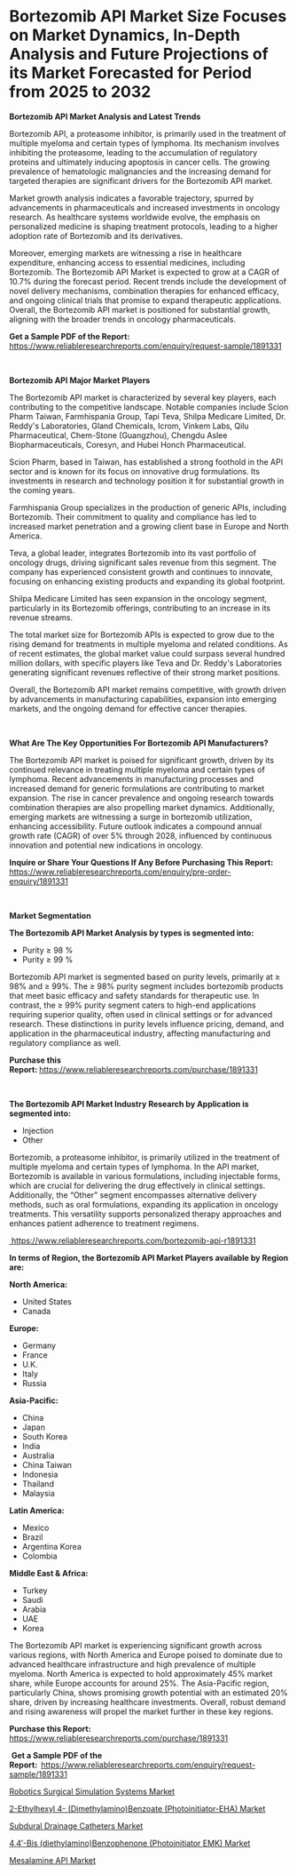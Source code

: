 <p><h1>Bortezomib API Market Size Focuses on Market Dynamics, In-Depth Analysis and Future Projections of its Market Forecasted for Period from 2025 to 2032</h1></p><p><strong>Bortezomib API Market Analysis and Latest Trends</strong></p>
<p><p>Bortezomib API, a proteasome inhibitor, is primarily used in the treatment of multiple myeloma and certain types of lymphoma. Its mechanism involves inhibiting the proteasome, leading to the accumulation of regulatory proteins and ultimately inducing apoptosis in cancer cells. The growing prevalence of hematologic malignancies and the increasing demand for targeted therapies are significant drivers for the Bortezomib API market. </p><p>Market growth analysis indicates a favorable trajectory, spurred by advancements in pharmaceuticals and increased investments in oncology research. As healthcare systems worldwide evolve, the emphasis on personalized medicine is shaping treatment protocols, leading to a higher adoption rate of Bortezomib and its derivatives. </p><p>Moreover, emerging markets are witnessing a rise in healthcare expenditure, enhancing access to essential medicines, including Bortezomib. The Bortezomib API Market is expected to grow at a CAGR of 10.7% during the forecast period. Recent trends include the development of novel delivery mechanisms, combination therapies for enhanced efficacy, and ongoing clinical trials that promise to expand therapeutic applications. Overall, the Bortezomib API market is positioned for substantial growth, aligning with the broader trends in oncology pharmaceuticals.</p></p>
<p><strong>Get a Sample PDF of the Report:&nbsp;</strong> <a href="https://www.reliableresearchreports.com/enquiry/request-sample/1891331?utm_campaign=8&utm_medium=2&utm_source=Github&utm_content=ia&utm_term=14012025&utm_id=bortezomib-api">https://www.reliableresearchreports.com/enquiry/request-sample/1891331</a></p>
<p>&nbsp;</p>
<p><strong>Bortezomib API Major Market Players</strong></p>
<p><p>The Bortezomib API market is characterized by several key players, each contributing to the competitive landscape. Notable companies include Scion Pharm Taiwan, Farmhispania Group, Tapi Teva, Shilpa Medicare Limited, Dr. Reddy's Laboratories, Gland Chemicals, Icrom, Vinkem Labs, Qilu Pharmaceutical, Chem-Stone (Guangzhou), Chengdu Aslee Biopharmaceuticals, Coresyn, and Hubei Honch Pharmaceutical. </p><p>Scion Pharm, based in Taiwan, has established a strong foothold in the API sector and is known for its focus on innovative drug formulations. Its investments in research and technology position it for substantial growth in the coming years.</p><p>Farmhispania Group specializes in the production of generic APIs, including Bortezomib. Their commitment to quality and compliance has led to increased market penetration and a growing client base in Europe and North America.</p><p>Teva, a global leader, integrates Bortezomib into its vast portfolio of oncology drugs, driving significant sales revenue from this segment. The company has experienced consistent growth and continues to innovate, focusing on enhancing existing products and expanding its global footprint.</p><p>Shilpa Medicare Limited has seen expansion in the oncology segment, particularly in its Bortezomib offerings, contributing to an increase in its revenue streams. </p><p>The total market size for Bortezomib APIs is expected to grow due to the rising demand for treatments in multiple myeloma and related conditions. As of recent estimates, the global market value could surpass several hundred million dollars, with specific players like Teva and Dr. Reddy's Laboratories generating significant revenues reflective of their strong market positions.</p><p>Overall, the Bortezomib API market remains competitive, with growth driven by advancements in manufacturing capabilities, expansion into emerging markets, and the ongoing demand for effective cancer therapies.</p></p>
<p>&nbsp;</p>
<p><strong>What Are The Key Opportunities For Bortezomib API Manufacturers?</strong></p>
<p><p>The Bortezomib API market is poised for significant growth, driven by its continued relevance in treating multiple myeloma and certain types of lymphoma. Recent advancements in manufacturing processes and increased demand for generic formulations are contributing to market expansion. The rise in cancer prevalence and ongoing research towards combination therapies are also propelling market dynamics. Additionally, emerging markets are witnessing a surge in bortezomib utilization, enhancing accessibility. Future outlook indicates a compound annual growth rate (CAGR) of over 5% through 2028, influenced by continuous innovation and potential new indications in oncology.</p></p>
<p><strong>Inquire or Share Your Questions If Any Before Purchasing This Report:</strong> <a href="https://www.reliableresearchreports.com/enquiry/pre-order-enquiry/1891331?utm_campaign=8&utm_medium=2&utm_source=Github&utm_content=ia&utm_term=14012025&utm_id=bortezomib-api">https://www.reliableresearchreports.com/enquiry/pre-order-enquiry/1891331</a></p>
<p>&nbsp;</p>
<p><strong>Market Segmentation</strong></p>
<p><strong>The Bortezomib API Market Analysis by types is segmented into:</strong></p>
<p><ul><li>Purity ≥ 98 %</li><li>Purity ≥ 99 %</li></ul></p>
<p><p>Bortezomib API market is segmented based on purity levels, primarily at ≥ 98% and ≥ 99%. The ≥ 98% purity segment includes bortezomib products that meet basic efficacy and safety standards for therapeutic use. In contrast, the ≥ 99% purity segment caters to high-end applications requiring superior quality, often used in clinical settings or for advanced research. These distinctions in purity levels influence pricing, demand, and application in the pharmaceutical industry, affecting manufacturing and regulatory compliance as well.</p></p>
<p><strong>Purchase this Report:&nbsp;</strong><a href="https://www.reliableresearchreports.com/purchase/1891331?utm_campaign=8&utm_medium=2&utm_source=Github&utm_content=ia&utm_term=14012025&utm_id=bortezomib-api">https://www.reliableresearchreports.com/purchase/1891331</a></p>
<p>&nbsp;</p>
<p><strong>The Bortezomib API Market Industry Research by Application is segmented into:</strong></p>
<p><ul><li>Injection</li><li>Other</li></ul></p>
<p><p>Bortezomib, a proteasome inhibitor, is primarily utilized in the treatment of multiple myeloma and certain types of lymphoma. In the API market, Bortezomib is available in various formulations, including injectable forms, which are crucial for delivering the drug effectively in clinical settings. Additionally, the “Other” segment encompasses alternative delivery methods, such as oral formulations, expanding its application in oncology treatments. This versatility supports personalized therapy approaches and enhances patient adherence to treatment regimens.</p></p>
<p><a href="https://www.reliableresearchreports.com/bortezomib-api-r1891331?utm_campaign=8&utm_medium=2&utm_source=Github&utm_content=ia&utm_term=14012025&utm_id=bortezomib-api">&nbsp;https://www.reliableresearchreports.com/bortezomib-api-r1891331</a></p>
<p><strong>In terms of Region, the Bortezomib API Market Players available by Region are:</strong></p>
<p>
    <p> <strong> North America: </strong>
        <ul>
            <li>United States</li>
            <li>Canada</li>
        </ul>
        </p> 
    <p> <strong> Europe: </strong>
        <ul>
            <li>Germany</li>
            <li>France</li>
            <li>U.K.</li>
            <li>Italy</li>
            <li>Russia</li>
        </ul>
        </p> 
    <p> <strong> Asia-Pacific: </strong>
        <ul>
            <li>China</li>
            <li>Japan</li>
            <li>South Korea</li>
            <li>India</li>
            <li>Australia</li>
            <li>China Taiwan</li>
            <li>Indonesia</li>
            <li>Thailand</li>
            <li>Malaysia</li>
        </ul>
        </p> 
    <p> <strong> Latin America: </strong>
        <ul>
            <li>Mexico</li>
            <li>Brazil</li>
            <li>Argentina Korea</li>
            <li>Colombia</li>
        </ul>
        </p> 
    <p> <strong> Middle East & Africa: </strong>
        <ul>
            <li>Turkey</li>
            <li>Saudi</li>
            <li>Arabia</li>
            <li>UAE</li>
            <li>Korea</li>
        </ul>
    </p>
    </p>
<p><p>The Bortezomib API market is experiencing significant growth across various regions, with North America and Europe poised to dominate due to advanced healthcare infrastructure and high prevalence of multiple myeloma. North America is expected to hold approximately 45% market share, while Europe accounts for around 25%. The Asia-Pacific region, particularly China, shows promising growth potential with an estimated 20% share, driven by increasing healthcare investments. Overall, robust demand and rising awareness will propel the market further in these key regions.</p></p>
<p><strong>Purchase this Report: </strong><a href="https://www.reliableresearchreports.com/purchase/1891331?utm_campaign=8&utm_medium=2&utm_source=Github&utm_content=ia&utm_term=14012025&utm_id=bortezomib-api">https://www.reliableresearchreports.com/purchase/1891331</a></p>
<p>&nbsp;<strong>Get a Sample PDF of the Report:&nbsp;&nbsp;</strong><a href="https://www.reliableresearchreports.com/enquiry/request-sample/1891331?utm_campaign=8&utm_medium=2&utm_source=Github&utm_content=ia&utm_term=14012025&utm_id=bortezomib-api">https://www.reliableresearchreports.com/enquiry/request-sample/1891331</a></p>
<p><strong></strong></p>
<p><p><a href="https://github.com/mcfred89/Market-Research-Report-List-1/blob/main/robotics-surgical-simulation-systems-market.md?utm_campaign=8&utm_medium=2&utm_source=Github&utm_content=ia&utm_term=14012025&utm_id=bortezomib-api">Robotics Surgical Simulation Systems Market</a></p><p><a href="https://github.com/bornergabrielle89/Market-Research-Report-List-1/blob/main/2-ethylhexyl-4-dimethylaminobenzoate-photoinitiator-eha-market.md?utm_campaign=8&utm_medium=2&utm_source=Github&utm_content=ia&utm_term=14012025&utm_id=bortezomib-api">2-Ethylhexyl 4- (Dimethylamino)Benzoate (Photoinitiator-EHA) Market</a></p><p><a href="https://github.com/comasnickie/Market-Research-Report-List-1/blob/main/subdural-drainage-catheters-market.md?utm_campaign=8&utm_medium=2&utm_source=Github&utm_content=ia&utm_term=14012025&utm_id=bortezomib-api">Subdural Drainage Catheters Market</a></p><p><a href="https://github.com/wileonie19657/Market-Research-Report-List-1/blob/main/44-bis-diethylaminobenzophenone-photoinitiator-emk-market.md?utm_campaign=8&utm_medium=2&utm_source=Github&utm_content=ia&utm_term=14012025&utm_id=bortezomib-api">4,4′-Bis (diethylamino)Benzophenone (Photoinitiator EMK) Market</a></p><p><a href="https://github.com/toldenargelia86/Market-Research-Report-List-1/blob/main/mesalamine-api-market.md?utm_campaign=8&utm_medium=2&utm_source=Github&utm_content=ia&utm_term=14012025&utm_id=bortezomib-api">Mesalamine API Market</a></p></p>